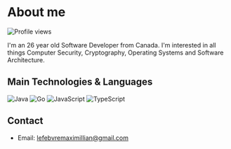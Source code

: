 # About me
![Profile views](https://komarev.com/ghpvc/?username=maxlefebvre)

I'm an 26 year old Software Developer from Canada. I'm interested in all things Computer Security, Cryptography, Operating Systems and Software Architecture.

## Main Technologies & Languages
![Java](https://img.shields.io/badge/java-%23ED8B00.svg?style=for-the-badge&logo=java&logoColor=white)
![Go](https://img.shields.io/badge/go-%2300ADD8.svg?style=for-the-badge&logo=go&logoColor=white)
![JavaScript](https://img.shields.io/badge/javascript-%23323330.svg?style=for-the-badge&logo=javascript&logoColor=%23F7DF1E)
![TypeScript](https://img.shields.io/badge/typescript-%23007ACC.svg?style=for-the-badge&logo=typescript&logoColor=white)

## Contact
* Email: [lefebvremaximillian@gmail.com](mailto:lefebvremaximillian@gmail.com)
